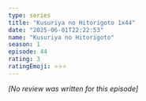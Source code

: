 ```yaml
---
type: series
title: "Kusuriya no Hitorigoto 1x44"
date: "2025-06-01T22:22:53"
name: "Kusuriya no Hitorigoto"
season: 1
episode: 44
rating: 3
ratingEmoji: ⭐️⭐️⭐️
---
```


*[No review was written for this episode]*
